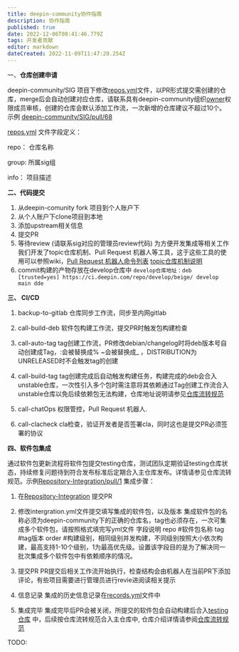 ```yaml
---
title: deepin-community协作指南
description: 协作指南
published: true
date: 2022-12-06T08:41:46.779Z
tags: 开发者贡献
editor: markdown
dateCreated: 2022-11-09T11:47:20.254Z
---
```


一、**仓库创建申请**

deepin-community/SIG 项目下修改[repos.yml](https://github.com/deepin-community/SIG/blob/master/repos.yml)文件，以PR形式提交需创建的仓库，merge后会自动创建对应仓库，请联系具有deepin-community组织[owner](https://github.com/orgs/deepin-community/people?query=role%3Aowner)权限成员审核，创建的仓库会默认添加工作流，一次新增的仓库建议不超过10个。示例 [deepin-community/SIG/pull/68](https://github.com/deepin-community/SIG/pull/68/commits/5c8688b32c8e9ed71615bbb37279fd5c32482f97)

[repos.yml](https://github.com/deepin-community/SIG/blob/master/repos.yml) 文件字段定义：

repo： 仓库名称

group:  所属sig组

info： 项目描述




**二、代码提交**

1. 从deepin-comunity fork 项目到个人账户下
2. 从个人账户下clone项目到本地
3. 添加upstream相关信息
4. 提交PR
5. 等待review (请联系sig对应的管理员review代码)
   为方便开发集成等相关工作我们开发了topic仓库机制、Pull Request 机器人等工具，这于这些工具的使用可以参照wiki，[Pull Request 机器人命令列表](https://wiki.deepin.org/zh/02_%E6%8C%89%E8%BD%AF%E4%BB%B6%E5%8A%9F%E8%83%BD%E5%88%92%E5%88%86/02_%E5%BC%80%E5%8F%91%E4%BA%BA%E5%91%98%E5%B8%B8%E7%94%A8%E8%BD%AF%E4%BB%B6%E4%BB%8B%E7%BB%8D/01_%E7%BC%96%E7%A8%8B%E5%BC%80%E5%8F%91/%E7%89%88%E6%9C%AC%E6%8E%A7%E5%88%B6/%E7%9B%B8%E5%85%B3%E5%86%85%E5%AE%B9/pull-request-bot-commands-list)   [topic仓库机制说明](https://wiki.deepin.org/zh/02_%E6%8C%89%E8%BD%AF%E4%BB%B6%E5%8A%9F%E8%83%BD%E5%88%92%E5%88%86/02_%E5%BC%80%E5%8F%91%E4%BA%BA%E5%91%98%E5%B8%B8%E7%94%A8%E8%BD%AF%E4%BB%B6%E4%BB%8B%E7%BB%8D/01_%E7%BC%96%E7%A8%8B%E5%BC%80%E5%8F%91/%E7%89%88%E6%9C%AC%E6%8E%A7%E5%88%B6/%E7%9B%B8%E5%85%B3%E5%86%85%E5%AE%B9/topic%E4%BB%93%E5%BA%93%E6%9C%BA%E5%88%B6%E8%AF%B4%E6%98%8E)
6. commit构建的产物存放在develop仓库中
	`develop仓库地址：deb [trusted=yes] https://ci.deepin.com/repo/develop/beige/ develop main dde`

**三、 CI/CD**

1. backup-to-gitlab
   仓库同步工作流，同步至内网gitlab

2. call-build-deb
   软件包构建工作流，提交PR时触发包构建检查

3. call-auto-tag
   tag创建工作流，PR修改debian/changelog时将deb版本号自动创建成Tag，:会被替换成% ~会被替换成_ ，DISTRIBUTION为UNRELEASED时不会触发tag的创建

4. call-build-tag
   tag创建完成后自动触发构建任务，构建完成的deb会合入unstable仓库，一次性引入多个包时需注意将其依赖通过Tag创建工作流合入unstable仓库以免后续依赖包无法构建，仓库地址说明请参见[仓库流转规范](https://wiki.deepin.org/zh/01_deepin%E9%85%8D%E5%A5%97%E7%94%9F%E6%80%81/01_deepin%E5%85%A5%E9%97%A8/02_%E5%BC%80%E5%8F%91%E7%9B%B8%E5%85%B3/04_%E4%BB%93%E5%BA%93/%E4%BB%93%E5%BA%93%E6%B5%81%E8%BD%AC%E8%A7%84%E8%8C%83) 

5. call-chatOps
   权限管控，Pull Request 机器人.

6. call-clacheck
   cla检查，验证开发者是否签署cla，同时这也是提交PR必须签署的协议

**四、软件包集成**

通过软件包更新流程将软件包提交testing仓库，测试团队定期验证testing仓库状态，持续修复问题待到符合发布标准后定期合入主仓库发布。详情请参见仓库流转规范。示例[Repository-Integration/pull/1](https://github.com/deepin-community/Repository-Integration/pull/1)
集成步骤：
1. 在[Repository-Integration](https://github.com/deepin-community/Repository-Integration) 提交PR

2. 修改intergration.yml文件提交填写集成的软件包，以及版本
		集成软件包的名称必须为deepin-community下的正确的仓库名，tag也必须存在，一次可集成多个软件包，请按照格式填完写yml文件
    字段说明
    repo #软件包名称
    tag #tag版本
    order #构建级别，相同级别并发构建，不同级别按照大小依次构建，最高支持1-10个级别，1为最高优先级。设置该字段目的是为了解决同一批次集成多个软件包中有依赖顺序的情况。

3. 提交PR
	PR提交后相关工作流开始执行，检查结构会由机器人在当前PR下添加评论，有些项目需要进行管理员进行revie进阅读相关提示
  
4. 信息记录
	 集成的历史信息记录在[records.yml](https://github.com/deepin-community/Repository-Integration/blob/master/records.yml)文件中
 
5. 集成完毕
	 集成完毕后PR会被关闭，所提交的软件包会自动构建后合入[testing仓库](https://ci.deepin.com/repo/release/beige/pool/main/) 中，后续按仓库流转规范合入主仓库中, 仓库介绍详情请参阅[仓库流转规范](https://wiki.deepin.org/zh/01_deepin%E9%85%8D%E5%A5%97%E7%94%9F%E6%80%81/01_deepin%E5%85%A5%E9%97%A8/02_%E5%BC%80%E5%8F%91%E7%9B%B8%E5%85%B3/04_%E4%BB%93%E5%BA%93/%E4%BB%93%E5%BA%93%E6%B5%81%E8%BD%AC%E8%A7%84%E8%8C%83)


TODO:

